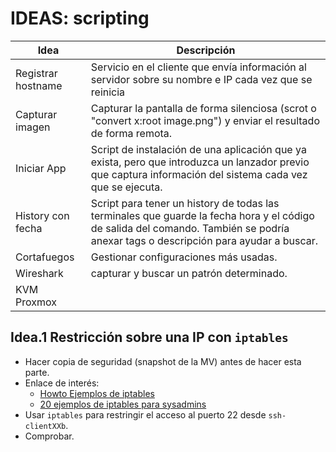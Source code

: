 
# IDEAS: scripting

| Idea               | Descripción |
| ------------------ | ------------------------------|
| Registrar hostname | Servicio en el cliente que envía información al servidor sobre su nombre e IP cada vez que se reinicia |
| Capturar imagen | Capturar la pantalla de forma silenciosa (scrot o "convert x:root image.png") y enviar el resultado de forma remota.
| Iniciar App        | Script de instalación de una aplicación que ya exista, pero que introduzca un lanzador previo que captura información del sistema cada vez que se ejecuta.|
| History con fecha  | Script para tener un history de todas las terminales que guarde la fecha hora y el código de salida del comando. También se podría anexar tags o descripción para ayudar a buscar.|
| Cortafuegos        | Gestionar configuraciones más usadas.|
| Wireshark          | capturar y buscar un patrón determinado.
| KVM Proxmox        ||


## Idea.1 Restricción sobre una IP con `iptables`

* Hacer copia de seguridad (snapshot de la MV) antes de hacer esta parte.
* Enlace de interés:
    * [ Howto Ejemplos de iptables ](http://www.seavtec.com/en/content/soporte/documentacion/iptables-howto-ejemplos-de-iptables-para-sysadmins)
    * [ 20 ejemplos de iptables para sysadmins ](https://elbauldelprogramador.com/20-ejemplos-de-iptables-para-sysadmins/#parar--iniciar--reiniciar-el-firewall)
* Usar `iptables` para restringir el acceso al puerto 22 desde `ssh-clientXXb`.
* Comprobar.
